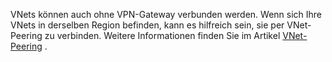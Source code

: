 VNets können auch ohne VPN-Gateway verbunden werden. Wenn sich Ihre VNets in derselben Region befinden, kann es hilfreich sein, sie per VNet-Peering zu verbinden. Weitere Informationen finden Sie im Artikel [VNet-Peering](../articles/virtual-network/virtual-network-peering-overview.md) .



<!--HONumber=Nov16_HO2-->



